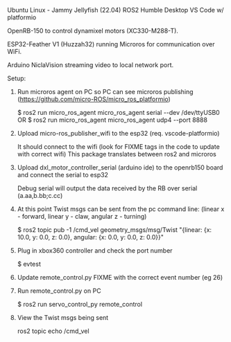 Ubuntu Linux - Jammy Jellyfish (22.04)
ROS2 Humble Desktop
VS Code w/ platformio

OpenRB-150 to control dynamixel motors (XC330-M288-T).

ESP32-Feather V1 (Huzzah32) running Microros for communication over WiFi.

Arduino NiclaVision streaming video to local network port.

Setup:

1) Run microros agent on PC so PC can see microros publishing (https://github.com/micro-ROS/micro_ros_platformio)

	$ ros2 run micro_ros_agent micro_ros_agent serial --dev /dev/ttyUSB0
	OR
	$ ros2 run micro_ros_agent micro_ros_agent udp4 --port 8888


2) Upload micro-ros_publisher_wifi to the esp32 (req. vscode-platformio)

	It should connect to the wifi (look for FIXME tags in the code to update with correct wifi)
	This package translates between ros2 and microros


3) Upload dxl_motor_controller_serial (arduino ide) to the openrb150 board and connect the serial to esp32
   
	Debug serial will output the data received by the RB over serial (a.aa,b.bb;c.cc)


4) At this point Twist msgs can be sent from the pc command line:	 (linear x - forward, linear y - claw, angular z - turning)

	$ ros2 topic pub -1 /cmd_vel geometry_msgs/msg/Twist "{linear: {x: 10.0, y: 0.0, z: 0.0}, angular: {x: 0.0, y: 0.0, z: 0.0}}"


5) Plug in xbox360 controller and check the port number

	$ evtest


6) Update remote_control.py FIXME with the correct event number (eg 26)


7) Run remote_control.py on PC

	$ ros2 run servo_control_py remote_control


8) View the Twist msgs being sent

	ros2 topic echo /cmd_vel

	
